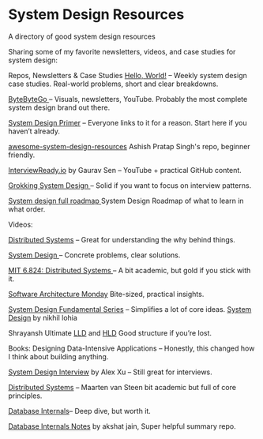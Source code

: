 # System Design Resources
A directory of good system design resources

Sharing some of my favorite newsletters, videos, and case studies for system design:

Repos, Newsletters & Case Studies
[Hello, World!](https://hw.glich.co/) – Weekly system design case studies. Real-world problems, short and clear breakdowns.

[ByteByteGo ](https://bytebytego.com/) – Visuals, newsletters, YouTube. Probably the most complete system design brand out there.

[System Design Primer](https://github.com/donnemartin/system-design-primer) – Everyone links to it for a reason. Start here if you haven’t already.

[awesome-system-design-resources](https://github.com/ashishps1/awesome-system-design-resources) Ashish Pratap Singh's repo, beginner friendly.


[InterviewReady.io](https://github.com/InterviewReady)  by Gaurav Sen – YouTube + practical GitHub content.

[Grokking System Design ](https://github.com/Jeevan-kumar-Raj/Grokking-System-Design) – Solid if you want to focus on interview patterns.

[System design full roadmap ](https://roadmap.sh/system-design) System Design Roadmap of what to learn in what order.

Videos:

[Distributed Systems](https://youtu.be/UEAMfLPZZhE?si=wETCYHl311iFqOGE) – Great for understanding the why behind things.

[System Design ](https://youtu.be/SqcXvc3ZmRU?si=4cmtY1xsb6zqT11U) – Concrete problems, clear solutions.

[MIT 6.824: Distributed Systems ](https://youtu.be/cQP8WApzIQQ?si=OR0--6fgmx9pUW15)  – A bit academic, but gold if you stick with it.

[Software Architecture Monday](https://youtu.be/z9cfsGk-7pw?si=QWuJWx9li95ucu85) Bite-sized, practical insights.

[System Design Fundamental Series](https://youtu.be/tjiAV4pG9CM?si=DC0IfTVrCqUd9ZQU) – Simplifies a lot of core ideas.
[System Design](https://youtu.be/JR-5rtt6_ME?si=Gspale95hx8y8qqx) by nikhil lohia

Shrayansh Ultimate [LLD](https://youtu.be/rliSgjoOFTs?si=Z-YLg3KPNLEDy2yq) and [HLD](https://youtu.be/rliSgjoOFTs?si=Wu2jhwOMEP0_7nJe) Good structure if you’re lost.

Books: 
Designing Data-Intensive Applications – Honestly, this changed how I think about building anything.

[System Design Interview](https://bytes.usc.edu/~saty/courses/docs/data/SystemDesignInterview.pdf)  by Alex Xu – Still great for interviews.

[Distributed Systems](https://www.distributed-systems.net/index.php/books/ds4/) – Maarten van Steen bit academic but full of core principles.

[Database Internals](https://dokumen.pub/database-internals-a-deep-dive-into-how-distributed-data-systems-work-1492040347-9781492040347-i-3646633.html)– Deep dive, but worth it.

[Database Internals Notes](https://github.com/Akshat-Jain/database-internals-notes) by akshat jain, Super helpful summary repo.

